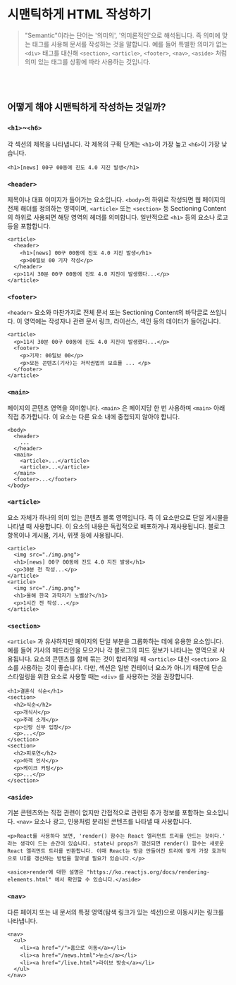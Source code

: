 # 시맨틱하게 HTML 작성하기

> "Semantic"이라는 단어는 '의미의', '의미론적인'으로 해석됩니다. 즉 의미에 맞는 태그를 사용해 문서를 작성하는 것을 말합니다.
> 예를 들어 특별한 의미가 없는 `<div>` 태그를 대신해 `<section>`, `<article>`, `<footer>`, `<nav>`, `<aside>` 처럼 의미 있는 태그를 상황에 따라 사용하는 것입니다.

<br/><br/>

## 어떻게 해야 시맨틱하게 작성하는 것일까?

### `<h1>`~`<h6>`

각 섹션의 제목을 나타냅니다. 각 제목의 구획 단계는 `<h1>`이 가장 높고 `<h6>`이 가장 낮습니다.
```
<h1>[news] 00구 00동에 진도 4.0 지진 발생</h1>
```

### `<header>`

제목이나 대표 이미지가 들어가는 요소입니다. `<body>`의 하위로 작성되면 웹 페이지의 전체 해더를 정의하는 영역이며,
`<article>` 또는 `<section>` 등 Sectioning Content의 하위로 사용되면 해당 영역의 헤더를 의미합니다.
일반적으로 `<h1>` 등의 요소나 로고 등을 포함합니다.
```
<article>
  <header>
    <h1>[news] 00구 00동에 진도 4.0 지진 발생</h1>
    <p>00일보 00 기자 작성</p>
  </header>
  <p>11시 30분 00구 00동에 진도 4.0 지진이 발생했다...</p>
</article>
```

### `<footer>`

`<header>` 요소와 마찬가지로 전체 문서 또는 Sectioning Content의 바닥글로 쓰입니다.
이 영역에는 작성자나 관련 문서 링크, 라이선스, 색인 등의 데이터가 들어갑니다.
```
<article>
  <p>11시 30분 00구 00동에 진도 4.0 지진이 발생했다...</p>
  <footer>
    <p>기자: 00일보 00</p>
    <p>모든 콘텐츠(기사)는 저작권법의 보호를 ... </p>
  </footer>
</article>
```

### `<main>`
페이지의 콘텐츠 영역을 의미합니다. `<main>` 은 페이지당 한 번 사용하며 `<main>` 아래 직접 추가합니다. 이 요소는 다른 요소 내에 중첩되지 않아야 합니다.
```
<body>
  <header>
    ...
  </header>
  <main>
    <article>...</article>
    <article>...</article>    
  </main>
  <footer>...</footer>
</body>
```

### `<article>`
요소 자체가 하나의 의미 있는 콘텐츠 블록 영역입니다. 즉 이 요소만으로 단일 게시물을 나타낼 때 사용합니다. 이 요소의 내용은 독립적으로 배포하거나 재사용됩니다. 블로그 항목이나 게시물, 기사, 위젯 등에 사용됩니다.
```
<article>
  <img src="./img.png">
  <h1>[news] 00구 00동에 진도 4.0 지진 발생</h1>
  <p>30분 전 작성...</p>
</article>
<article>
  <img src="./img.png">
  <h1>올해 한국 과학자가 노벨상?</h1>
  <p>1시간 전 작성...</p>
</article>
```

### `<section>`
`<article>` 과 유사하지만 페이지의 단일 부분을 그룹화하는 데에 유용한 요소입니다. 예를 들어 기사의 헤드라인을 모으거나 각 블로그의 피드 정보가 나타나는 영역으로 사용됩니다. 요소의 콘텐츠를 함께 묶는 것이 합리적일 때 `<article>` 대신 `<section>` 요소를 사용하는 것이 좋습니다. 다만, 섹션은 일반 컨테이너 요소가 아니기 때문에 단순 스타일링을 위한 요소로 사용할 때는 `<div>` 를 사용하는 것을 권장합니다.
```
<h1>결혼식 식순</h1>
<section>
  <h2>식순</h2>
  <p>개식사</p>
  <p>주례 소개</p>
  <p>신랑 신부 입장</p>
  <p>...</p>
</section>
<section>
  <h2>피로연</h2>
  <p>하객 인사</p>
  <p>케이크 커팅</p>
  <p>...</p>
</section>
```

### `<aside>`
기본 콘텐츠와는 직접 관련이 없지만 간접적으로 관련된 추가 정보를 포함하는 요소입니다. `<nav>` 요소나 광고, 인용처럼 분리된 콘텐츠를 나타낼 때 사용합니다.
```
<p>React를 사용하다 보면, 'render() 함수는 React 엘리먼트 트리를 만드는 것이다.' 라는 생각이 드는 순간이 있습니다. state나 props가 갱신되면 render() 함수는 새로운 React 엘리먼트 트리를 반환합니다. 이때 React는 방금 만들어진 트리에 맞게 가장 효과적으로 UI를 갱신하는 방법을 알아낼 필요가 있습니다.</p>

<asice>render에 대한 설명은 "https://ko.reactjs.org/docs/rendering-elements.html" 에서 확인할 수 있습니다.</aside>
```

### `<nav>`
다른 페이지 또는 내 문서의 특정 영역(탐색 링크가 있는 섹션)으로 이동시키는 링크를 나타냅니다.
```
<nav>
  <ul>
    <li><a href="/">홈으로 이동</a></li>
    <li><a href="/news.html">뉴스</a></li>
    <li><a href="/live.html">라이브 방송</a></li>
  </ul>
</nav>
```